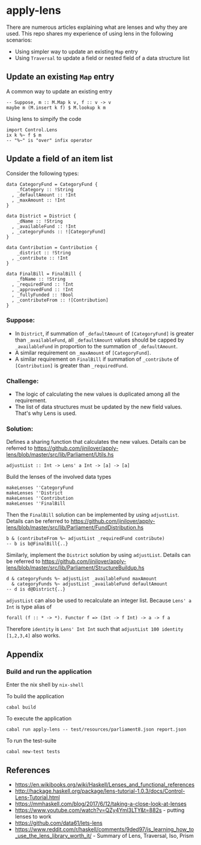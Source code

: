 # apply-lens
There are numerous articles explaining what are lenses and why they are used.  This repo shares my experience of using lens in the following scenarios:
* Using simpler way to update an existing `Map` entry
* Using `Traversal` to update a field or nested field of a data structure list

## Update an existing `Map` entry

A common way to update an existing entry
```
-- Suppose, m :: M.Map k v, f :: v -> v
maybe m (M.insert k f) $ M.lookup k m
```

Using lens to simpify the code
```
import Control.Lens
ix k %~ f $ m
-- "%~" is "over" infix operator
```

## Update a field of an item list
Consider the following types:
```
data CategoryFund = CategoryFund {
    _fCategory :: !String
  , _defaultAmount :: !Int
  , _maxAmount :: !Int
}

data District = District {
    _dName :: !String
  , _availableFund :: !Int
  , _categoryFunds :: ![CategoryFund]
}

data Contribution = Contribution {
    _district :: !String
  , _contribute :: !Int
}

data FinalBill = FinalBill {
    _fbName :: !String
  , _requiredFund :: !Int
  , _approvedFund :: !Int
  , _fullyFunded :: !Bool
  , _contributeFrom :: ![Contribution]
}
```

### Suppose:
* In `District`, if summation of `_defaultAmount` of `[CategoryFund]` is greater than `_availableFund`, all `_defaultAmount` values should be capped by `_availableFund` in proportion to the summation of `_defaultAmount`.
* A similar requirement on `_maxAmount` of `[CategoryFund]`.
* A similar requirement on `FinalBill` if summation of `_contribute` of `[Contribution]` is greater than `_requiredFund`.

### Challenge:
* The logic of calculating the new values is duplicated among all the requirement.
* The list of data structures must be updated by the new field values.  That's why Lens is used.

### Solution:
Defines a sharing function that calculates the new values.  Details can be referred to https://github.com/jinilover/apply-lens/blob/master/src/lib/Parliament/Utils.hs
```
adjustList :: Int -> Lens' a Int -> [a] -> [a]
```

Build the lenses of the involved data types
```
makeLenses ''CategoryFund
makeLenses ''District
makeLenses ''Contribution
makeLenses ''FinalBill
```

Then the `FinalBill` solution can be implemented by using `adjustList`.  Details can be referred to https://github.com/jinilover/apply-lens/blob/master/src/lib/Parliament/FundDistribution.hs
```
b & (contributeFrom %~ adjustList _requiredFund contribute)
-- b is b@FinalBill{..}
```

Similarly, implement the `District` solution by using `adjustList`.  Details can be referred to https://github.com/jinilover/apply-lens/blob/master/src/lib/Parliament/StructureBuildup.hs
```
d & categoryFunds %~ adjustList _availableFund maxAmount
  & categoryFunds %~ adjustList _availableFund defaultAmount
-- d is d@District{..}
```

`adjustList` can also be used to recalculate an integer list.  Because `Lens' a Int` is type alias of 
```
forall (f :: * -> *). Functor f => (Int -> f Int) -> a -> f a
```
Therefore `identity` is `Lens' Int Int` such that `adjustList 100 identity [1,2,3,4]` also works.

## Appendix
### Build and run the application
Enter the nix shell by `nix-shell`

To build the application
```
cabal build
```

To execute the application
```
cabal run apply-lens -- test/resources/parliament8.json report.json
```

To run the test-suite
```
cabal new-test tests
```

## References
* https://en.wikibooks.org/wiki/Haskell/Lenses_and_functional_references
* http://hackage.haskell.org/package/lens-tutorial-1.0.3/docs/Control-Lens-Tutorial.html
* https://mmhaskell.com/blog/2017/6/12/taking-a-close-look-at-lenses
* https://www.youtube.com/watch?v=QZy4Yml3LTY&t=882s - putting lenses to work
* https://github.com/data61/lets-lens
* https://www.reddit.com/r/haskell/comments/9ded97/is_learning_how_to_use_the_lens_library_worth_it/ - Summary of Lens, Traversal, Iso, Prism